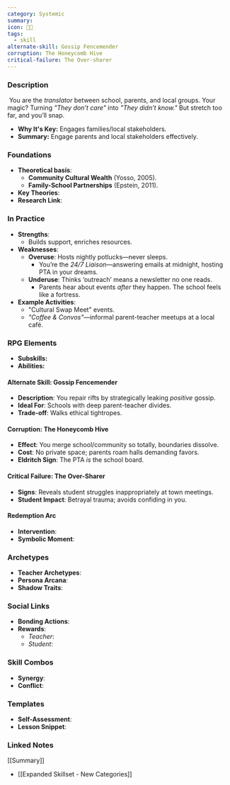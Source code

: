 ```yaml
---
category: Systemic
summary: 
icon: 🌉🤝
tags:
  - skill
alternate-skill: Gossip Fencemender
corruption: The Honeycomb Hive
critical-failure: The Over-sharer
---
```


### **Description**  
 You are the _translator_ between school, parents, and local groups. Your magic? Turning _"They don’t care"_ into _"They didn’t know."_ But stretch too far, and you’ll snap.
- **Why It's Key:** Engages families/local stakeholders.
- **Summary:** Engage parents and local stakeholders effectively.

### **Foundations**  
- **Theoretical basis**: 
	- **Community Cultural Wealth** (Yosso, 2005).
	- **Family-School Partnerships** (Epstein, 2011).
- **Key Theories**: 
- **Research Link**: 

### **In Practice**  
- **Strengths**:  
	- Builds support, enriches resources.
- **Weaknesses**:  
	- **Overuse**: Hosts nightly potlucks—never sleeps.
		- You’re the _24/7 Liaison_—answering emails at midnight, hosting PTA in your dreams.
	- **Underuse**: Thinks ‘outreach’ means a newsletter no one reads.
		- Parents hear about events _after_ they happen. The school feels like a fortress.
- **Example Activities**:  
	- "Cultural Swap Meet" events.
	- _"Coffee & Convos"_—informal parent-teacher meetups at a local café.

### **RPG Elements**  
- **Subskills:**
- **Abilities:**
#### **Alternate Skill: Gossip Fencemender**
- **Description**: You repair rifts by strategically leaking _positive_ gossip.
- **Ideal For**: Schools with deep parent-teacher divides.
- **Trade-off**: Walks ethical tightropes.
#### **Corruption: The Honeycomb Hive**
- **Effect**: You merge school/community so totally, boundaries dissolve.
- **Cost**: No private space; parents roam halls demanding favors.
- **Eldritch Sign**: The PTA _is_ the school board.
#### **Critical Failure: The Over-Sharer** 
- **Signs**: Reveals student struggles inappropriately at town meetings.
- **Student Impact**: Betrayal trauma; avoids confiding in you.
#### **Redemption Arc**  
- **Intervention**: 
- **Symbolic Moment**: 

### **Archetypes**  
- **Teacher Archetypes**: 
- **Persona Arcana**: 
- **Shadow Traits**: 

### **Social Links**  
- **Bonding Actions**: 
- **Rewards**:  
  - *Teacher*: 
  - *Student*: 

### **Skill Combos**  
- **Synergy**: 
- **Conflict**:  

### **Templates**  
- **Self-Assessment**: 
- **Lesson Snippet**: 

### **Linked Notes**  
[[Summary]]
- [[Expanded Skillset - New Categories]]